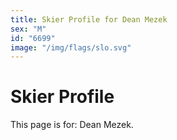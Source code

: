 ```yaml
---
title: Skier Profile for Dean Mezek
sex: "M"
id: "6699"
image: "/img/flags/slo.svg" 
---
```


# Skier Profile

This page is for: Dean Mezek.
    